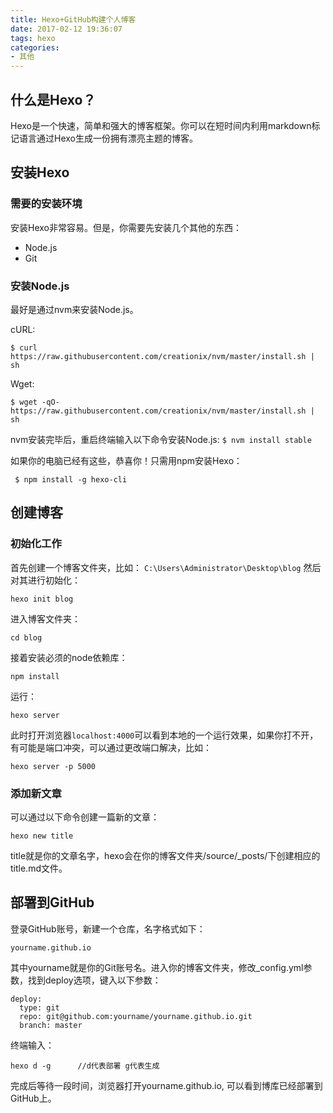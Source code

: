 ```yaml
---
title: Hexo+GitHub构建个人博客
date: 2017-02-12 19:36:07
tags: hexo
categories:
- 其他
---
```


## 什么是Hexo？

Hexo是一个快速，简单和强大的博客框架。你可以在短时间内利用markdown标记语言通过Hexo生成一份拥有漂亮主题的博客。

## 安装Hexo

### 需要的安装环境
安装Hexo非常容易。但是，你需要先安装几个其他的东西：
* Node.js
* Git

### 安装Node.js
最好是通过nvm来安装Node.js。

cURL:

`
$ curl https://raw.githubusercontent.com/creationix/nvm/master/install.sh | sh
`

Wget:

`
$ wget -qO- https://raw.githubusercontent.com/creationix/nvm/master/install.sh | sh
`

nvm安装完毕后，重启终端输入以下命令安装Node.js:
`
$ nvm install stable
`

如果你的电脑已经有这些，恭喜你！只需用npm安装Hexo：

` 
$ npm install -g hexo-cli
`

## 创建博客
### 初始化工作
首先创建一个博客文件夹，比如：
`
C:\Users\Administrator\Desktop\blog
`
然后对其进行初始化：

`
hexo init blog
`

进入博客文件夹：

`
cd blog
`

接着安装必须的node依赖库：

`
npm install
`

运行：

`
hexo server
`

此时打开浏览器`localhost:4000`可以看到本地的一个运行效果，如果你打不开，有可能是端口冲突，可以通过更改端口解决，比如：

`
hexo server -p 5000
`

### 添加新文章
可以通过以下命令创建一篇新的文章：

`
hexo new title
`

title就是你的文章名字，hexo会在你的博客文件夹/source/_posts/下创建相应的title.md文件。

## 部署到GitHub
登录GitHub账号，新建一个仓库，名字格式如下：

`
yourname.github.io
`

其中yourname就是你的Git账号名。进入你的博客文件夹，修改_config.yml参数，找到deploy选项，键入以下参数：

```
deploy:
  type: git
  repo: git@github.com:yourname/yourname.github.io.git
  branch: master

```

终端输入：

`
hexo d -g      //d代表部署 g代表生成
`

完成后等待一段时间，浏览器打开yourname.github.io, 可以看到博库已经部署到GitHub上。

